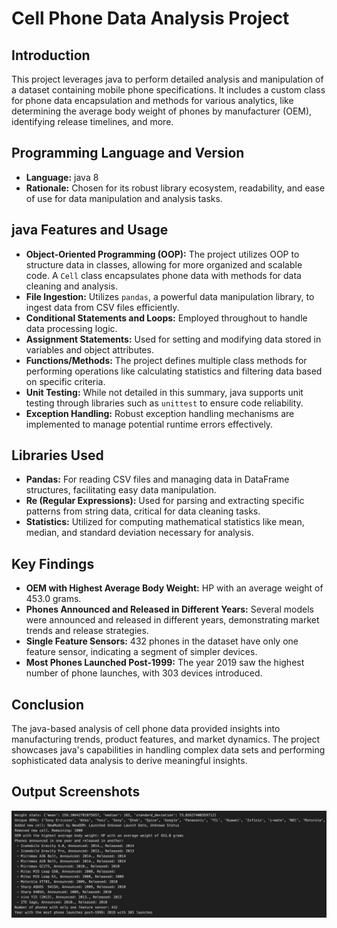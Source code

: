 # Cell Phone Data Analysis Project

## Introduction
This project leverages java to perform detailed analysis and manipulation of a dataset containing mobile phone specifications. It includes a custom class for phone data encapsulation and methods for various analytics, like determining the average body weight of phones by manufacturer (OEM), identifying release timelines, and more.

## Programming Language and Version
- **Language:** java 8
- **Rationale:** Chosen for its robust library ecosystem, readability, and ease of use for data manipulation and analysis tasks.

## java Features and Usage
- **Object-Oriented Programming (OOP):** The project utilizes OOP to structure data in classes, allowing for more organized and scalable code. A `Cell` class encapsulates phone data with methods for data cleaning and analysis.
- **File Ingestion:** Utilizes `pandas`, a powerful data manipulation library, to ingest data from CSV files efficiently.
- **Conditional Statements and Loops:** Employed throughout to handle data processing logic.
- **Assignment Statements:** Used for setting and modifying data stored in variables and object attributes.
- **Functions/Methods:** The project defines multiple class methods for performing operations like calculating statistics and filtering data based on specific criteria.
- **Unit Testing:** While not detailed in this summary, java supports unit testing through libraries such as `unittest` to ensure code reliability.
- **Exception Handling:** Robust exception handling mechanisms are implemented to manage potential runtime errors effectively.

## Libraries Used
- **Pandas:** For reading CSV files and managing data in DataFrame structures, facilitating easy data manipulation.
- **Re (Regular Expressions):** Used for parsing and extracting specific patterns from string data, critical for data cleaning tasks.
- **Statistics:** Utilized for computing mathematical statistics like mean, median, and standard deviation necessary for analysis.

## Key Findings
- **OEM with Highest Average Body Weight:** HP with an average weight of 453.0 grams.
- **Phones Announced and Released in Different Years:** Several models were announced and released in different years, demonstrating market trends and release strategies.
- **Single Feature Sensors:** 432 phones in the dataset have only one feature sensor, indicating a segment of simpler devices.
- **Most Phones Launched Post-1999:** The year 2019 saw the highest number of phone launches, with 303 devices introduced.

## Conclusion
The java-based analysis of cell phone data provided insights into manufacturing trends, product features, and market dynamics. The project showcases java's capabilities in handling complex data sets and performing sophisticated data analysis to derive meaningful insights.

## Output Screenshots
![Output Screenshot](output.jpeg)


